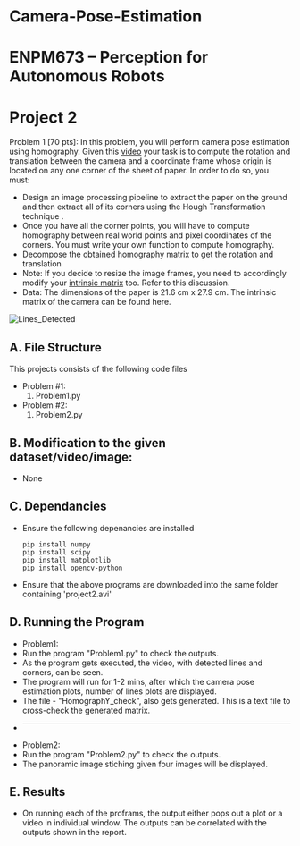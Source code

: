 # Camera-Pose-Estimation
# ENPM673 – Perception for Autonomous Robots

# Project 2
Problem 1 [70 pts]:
In this problem, you will perform camera pose estimation using homography. Given this [video](https://github.com/Arshad-Engineer/Camera-Pose-Estimation/blob/main/project2.avi) your
task is to compute the rotation and translation between the camera and a coordinate frame whose
origin is located on any one corner of the sheet of paper.
In order to do so, you must:
+ Design an image processing pipeline to extract the paper on the ground and then extract all
of its corners using the Hough Transformation technique .
+ Once you have all the corner points, you will have to compute homography between real
world points and pixel coordinates of the corners. You must write your own function to
compute homography.
+ Decompose the obtained homography matrix to get the rotation and translation
+ Note: If you decide to resize the image frames, you need to accordingly modify your [intrinsic matrix](https://github.com/Arshad-Engineer/Camera-Pose-Estimation/blob/main/K_matrix.xlsx)
too. Refer to this discussion.
+ Data:
The dimensions of the paper is 21.6 cm x 27.9 cm.
The intrinsic matrix of the camera can be found here.

![Lines_Detected](https://user-images.githubusercontent.com/112987383/223968597-0bca53fc-fa3a-47a6-824a-ed909efcc81c.jpg)


## A. File Structure

This projects consists of the following code files
+ Problem #1:
    1. Problem1.py
+ Problem #2:
    1. Problem2.py

## B. Modification to the given dataset/video/image:
- None

## C. Dependancies

+ Ensure the following depenancies are installed
    ```
    pip install numpy
    pip install scipy
    pip install matplotlib
    pip install opencv-python
    ```

+ Ensure that the above programs are downloaded into the same folder containing 
'project2.avi'

## D. Running the Program

+ Problem1:
+ Run the program "Problem1.py" to check the outputs.
+ As the program gets executed, the video, with detected lines and corners, can be seen.
+ The program will run for 1-2 mins, after which the camera pose estimation plots, number of lines plots are displayed.
+ The file - "HomographY_check", also gets generated. This is a text file to cross-check the generated matrix.
+ ---------
+ Problem2:
+ Run the program "Problem2.py" to check the outputs.
+ The panoramic image stiching given four images will be displayed.

## E. Results
+ On running each of the proframs, the output either pops out a plot or a video in individual window. The outputs can be correlated with the outputs shown in the report.
